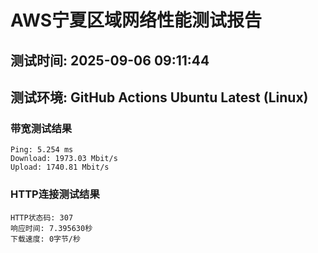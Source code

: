 # AWS宁夏区域网络性能测试报告
## 测试时间: 2025-09-06 09:11:44
## 测试环境: GitHub Actions Ubuntu Latest (Linux)

### 带宽测试结果
```
Ping: 5.254 ms
Download: 1973.03 Mbit/s
Upload: 1740.81 Mbit/s
```

### HTTP连接测试结果
```
HTTP状态码: 307
响应时间: 7.395630秒
下载速度: 0字节/秒
```

